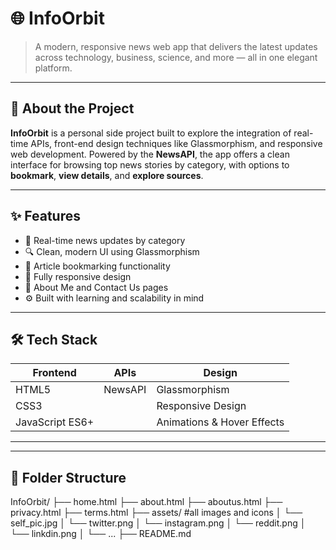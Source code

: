 # 🌐 InfoOrbit

> A modern, responsive news web app that delivers the latest updates across technology, business, science, and more — all in one elegant platform.

---

## 🚀 About the Project

**InfoOrbit** is a personal side project built to explore the integration of real-time APIs, front-end design techniques like Glassmorphism, and responsive web development. Powered by the **NewsAPI**, the app offers a clean interface for browsing top news stories by category, with options to **bookmark**, **view details**, and **explore sources**.

---

## ✨ Features

- 📰 Real-time news updates by category
- 🔍 Clean, modern UI using Glassmorphism
- 🔖 Article bookmarking functionality
- 📱 Fully responsive design
- 📂 About Me and Contact Us pages
- ⚙️ Built with learning and scalability in mind

---

## 🛠️ Tech Stack

| Frontend | APIs     | Design |
|----------|----------|--------|
| HTML5    | NewsAPI  | Glassmorphism |
| CSS3     |          | Responsive Design |
| JavaScript ES6+ |    | Animations & Hover Effects |

---

---

## 📂 Folder Structure
 InfoOrbit/
├── home.html
├── about.html
├── aboutus.html
├── privacy.html
├── terms.html
├── assets/               #all images and icons
│   └── self_pic.jpg
│   └── twitter.png
│   └── instagram.png
│   └── reddit.png
│   └── linkdin.png
│   └── ...
├── README.md
